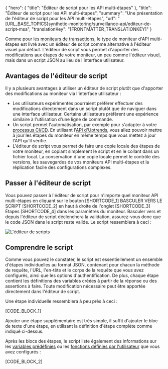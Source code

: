 {
  "hero": {
    "title": "Éditeur de script pour les API multi-étapes"
  },
  "title": "Éditeur de script pour les API multi-étapes",
  "summary": "Une présentation de l'éditeur de script pour les API multi-étapes",
  "url": "[URL_BASE_TOPICS]synthetic-monitoring/surveillance-api/editeur-de-script-msa",
  "translationKey": "[FRONTMATTER_TRANSLATIONKEY]"
}

Comme pour les [moniteurs de transactions]([LINK_URL_1]), le type de moniteur d'API multi-étapes est livré avec un éditeur de script comme alternative à l'éditeur visuel par défaut. L'éditeur de script vous permet d'apporter des modifications aux étapes de votre moniteur, un peu comme l'éditeur visuel, mais dans un script JSON au lieu de l'interface utilisateur.

## Avantages de l'éditeur de script

Il y a plusieurs avantages à utiliser un éditeur de script plutôt que d'apporter des modifications au moniteur via l'interface utilisateur :

- Les utilisateurs expérimentés pourraient préférer effectuer des modifications directement dans un script plutôt que de naviguer dans une interface utilisateur. Certains utilisateurs préfèrent une expérience similaire à l'utilisation d'une ligne de commande.
- Un script permet l'automatisation, par exemple pour s'adapter à votre [processus CI/CD]([LINK_URL_2]). En utilisant l'[API d'Uptrends]([LINK_URL_3]), vous allez pouvoir mettre à jour les étapes du moniteur en même temps que vous mettez à jour l'API qu'il vérifie.
- L'éditeur de script vous permet de faire une copie locale des étapes de votre moniteur, en copiant simplement le script et en le collant dans un fichier local. La conservation d'une copie locale permet le contrôle des versions, les sauvegardes de vos moniteurs API multi-étapes et la réplication facile des configurations complexes.

## Passer à l'éditeur de script

Vous pouvez passer à l'éditeur de script pour n'importe quel moniteur API multi-étapes en cliquant sur le bouton [SHORTCODE_1] BASCULER VERS LE SCRIPT [SHORTCODE_2] en haut à droite de l'onglet [SHORTCODE_3] Étapes [SHORTCODE_4] dans les paramètres du moniteur. Basculer vers et depuis l'éditeur de script déclenchera la validation, assurez-vous donc que le code JSON dans le script reste valide. Le script ressemblera à ceci :

![L'éditeur de scripts]([LINK_URL_4])

## Comprendre le script

Comme vous pouvez le constater, le script est essentiellement un ensemble d'étapes individuelles au format JSON, contenant pour chacun la méthode de requête, l'URL, l'en-tête et le corps de la requête que vous avez configurés, ainsi que les options d'authentification. De plus, chaque étape contient les définitions des variables créées  à partir de la réponse ou des assertions à faire. Toute modification nécessaire peut être apportée directement dans l'éditeur de script.

Une étape individuelle ressemblera à peu près à ceci :

[CODE_BLOCK_1]

Ajouter une étape supplémentaire est très simple, il suffit d'ajouter le bloc de texte d'une étape, en utilisant la définition d'étape complète comme indiqué ci-dessus.

Après les blocs des étapes, le script liste également des informations sur les [variables prédéfinies]([LINK_URL_5]) ou les [fonctions définies par l'utilisateur]([LINK_URL_6]) que vous avez configurés :

[CODE_BLOCK_2]
